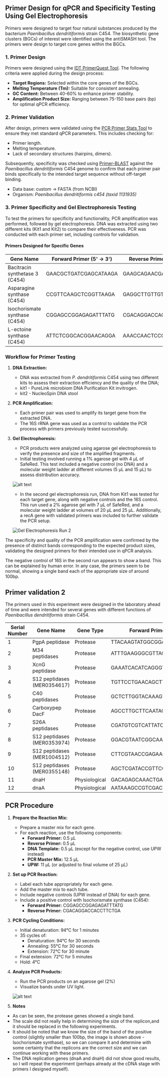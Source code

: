 ## Primer Design for qPCR and Specificity Testing Using Gel Electrophoresis

Primers were designed to target four natural substances produced by the bacterium *Paenibacillus dendritiformis* strain C454. The biosynthetic gene clusters (BGCs) of interest were identified using the antiSMASH tool. The primers were design to target core genes within the BGCs.

### 1. Primer Design

Primers were designed using the [IDT PrimerQuest Tool](https://www.idtdna.com/Primerquest/Home/Index). The following criteria were applied during the design process:

- **Target Regions:** Selected within the core genes of the BGCs.
- **Melting Temperature (Tm):** Suitable for consistent annealing.
- **GC Content:** Between 40-60% to enhance primer stability.
- **Amplification Product Size:** Ranging between 75-150 base pairs (bp) for optimal qPCR efficiency.

### 2. Primer Validation

After design, primers were validated using the [PCR Primer Stats Tool](http://biotools.nubic.northwestern.edu/OligoCalc.html) to ensure they met standard qPCR parameters. This includes checking for:
- Primer length.
- Melting temperature.
- Lack of secondary structures (hairpins, dimers).

Subsequently, specificity was checked using [Primer-BLAST](https://www.ncbi.nlm.nih.gov/tools/primer-blast/) against the *Paenibacillus dendritiformis* C454 genome to confirm that each primer pair binds specifically to the intended target sequence without off-target binding.
- Data base: custom -> FASTA (from NCBI)
- Organism: *Paenibacillus dendritiformis c454 (taxid 1131935)*

### 3. Primer Specificity and Gel Electrophoresis Testing

To test the primers for specificity and functionality, PCR amplification was performed, followed by gel electrophoresis. DNA was extracted using two different kits (Kit1 and Kit2) to compare their effectiveness. PCR was conducted with each primer set, including controls for validation.

#### Primers Designed for Specific Genes

| Gene Name                     | Forward Primer (5' → 3')            | Reverse Primer (5' → 3')          |
|-------------------------------|-------------------------------------|-----------------------------------|
| Bacitracin synthetase 3 (C454)| GAACGCTGATCGAGCATAAGA               | GAAGCAGAACGAGTGGAACA              |
| Asparagine synthase (C454)    | CCGTTCAAGCTCGGTTAAGA                | GAGGCTTGTTGTTGGCTTTC              |
| Isochorismate synthase (C454) | CGGAGCCGGAGAGATTTATG                | CGACAGGACCACCTTCTGA               |
| L-ectoine synthase (C454)     | ATTCTCGGCACGGAACAGGA                | AAACCAACTCCGTCCTTCTTG             |

### Workflow for Primer Testing

1. **DNA Extraction:**
   - DNA was extracted from *P. dendritiformis* C454 using two different kits to assess their extraction efficiency and the quality of the DNA;
   - kit1 - PureLink microbiom DNA Purification Kit invitrogen.
   - kit2 - NucleoSpin DNA stool
    

2. **PCR Amplification:**
   - Each primer pair was used to amplify its target gene from the extracted DNA.
   - The 16S rRNA gene was used as a control to validate the PCR process with primers previously tested successfully.

3. **Gel Electrophoresis:**
   - PCR products were analyzed using agarose gel electrophoresis to verify the presence and size of the amplified fragments.
   - Initial testing involved running a 1% agarose gel with 4 µL of SafeRed. This test included a negative control (no DNA) and a molecular weight ladder at different volumes (5 µL and 15 µL) to assess distribution accuracy.

   ![alt text](../images/trial%201%20-%20gel.png)

   - In the second gel electrophoresis run, DNA from Kit1 was tested for each target gene, along with negative controls and the 16S control. This run used a 2% agarose gel with 7 µL of SafeRed, and a molecular weight ladder at volumes of 20 µL and 25 µL. Additionally, a recA gene with validated primers was included to further validate the PCR setup.

   ![Gel Electrophoresis Run 2](../images/trail%202%20-%20gel.png)

The specificity and quality of the PCR amplification were confirmed by the presence of distinct bands corresponding to the expected product sizes, validating the designed primers for their intended use in qPCR analysis.

The negative control of 16S in the second run appears to show a band. This can be explained by human error. In any case, the primers seem to be normal, showing a single band each of the appropriate size of around 100bp.



## Primer validation 2

The primers used in this experiment were designed in the laboratory ahead of time and were intended for several genes with different functions of *Paenibacillus dendritiformis* strain C454.

| Serial Number | Gene Name               | Gene Type     | Forward Primer             | Reverse Primer             |
|---------------|--------------------------|---------------|----------------------------|----------------------------|
| 1             | PgpA peptidase           | Protease      | TTACAAGTATGGCGGAACG        | GACTTCGAATTGGGAAGAGG       |
| 2             | M34 peptidases           | Protease      | ATTTGAAGGGCGTTACCC         | GTCCCTTCTTGCTGTAACC        |
| 3             | XcnG peptidase           | Protease      | GAAATCACATCAGGGTGATAGG     | GGTGCTCTATCATCGTTTGG       |
| 4             | S12 peptidases (MER0354617)           | Protease      | TGTTCCTGAACAGCTTGC         | CCGTAGGCGTAATACAAAGG       |
| 5             | C40 peptidases           | Protease      | GCTCTTGGTACAAAGTGAAGG      | CTTGTCAGATGGCTGATTGG       |
| 6             | Carboxypep DacF          | Protease      | AGCCTTGCTTCAATACCC         | CTTGTTCGTGTTGACAAGC        |
| 7             | S26A peptidases          | Protease      | CGATGTCGTCATTATCGATCC      | CGTTCACCTTCCAGCTTCC        |
| 8             | S12 peptidases (MER0353974)          | Protease      | GGACGTAATCGGCAATCC         | GAATAGACCCGCAAGTATCG       |
| 9             | S12 peptidases (MER1004512)           | Protease      | CTTCGTAACCGAGAAGAATGG      | GCCGCATAATGGGATATGG        |
| 10            | S12 peptidases  (MER0355148)         | Protease      | AGCTCGATACCGTTCCG          | TATAAGCCTCGTAGGACATACC     |
| 11            | dnaH                     | Physiological | GACAGAGCAAACTGATATAGGG     | ACTTCCATAGTGGACATTGC       |
| 12            | dnaA                     | Physiological | AATAAAGCCGTCGACTTCC        | TCCTGGGTTTGTTCTTTCC        |



## PCR Procedure

1. **Prepare the Reaction Mix:**
   - Prepare a master mix for each gene.
   - For each reaction, use the following components:
     - **Forward Primer:** 0.5 µL
     - **Reverse Primer:** 0.5 µL
     - **DNA Template:** 0.5 µL (except for the negative control, use UPW instead)
     - **PCR Master Mix:** 12.5 µL
     - **UPW:** 11 µL (or adjusted to final volume of 25 µL)

2. **Set up PCR Reaction:**
   - Label each tube appropriately for each gene.
   - Add the master mix to each tube.
   - Include negative controls (UPW instead of DNA) for each gene.
   - Include a positive control with Isochorismate synthase (C454):
     - **Forward Primer:** CGGAGCCGGAGAGATTTATG
     - **Reverse Primer:** CGACAGGACCACCTTCTGA

3. **PCR Cycling Conditions:**
   - Initial denaturation: 94°C for 1 minutes
   - 35 cycles of:
     - Denaturation: 94°C for 30 seconds
     - Annealing: 55°C for 30 seconds
     - Extension: 72°C for 30 minute
   - Final extension: 72°C for 5 minutes
   - Hold: 4°C

4. **Analyze PCR Products:**
   - Run the PCR products on an agarose gel (2%)
   - Visualize bands under UV light.

   ![alt text](../images/existing%20primers%20trial%201kb%20ladder%20(2%20microL)%202%25%20agar.png)

5. **Notes**

- As can be seen, the protease genes showed a single band.
- The scale did not really help in determining the size of the replicon,and it should be replaced in the following experiments.
- It should be noted that we know the size of the band of the positive control (slightly smaller than 100bp, the image is shown above - Isochorismate synthase), so we can compare it and determine with some certainty that the replicons are the correct size and we can continue working with these primers.
- The DNA replication genes (dnaA and dnaH) did not show good results, so I will repeat the experiment (perhaps already at the cDNA stage with primers I designed myself).




